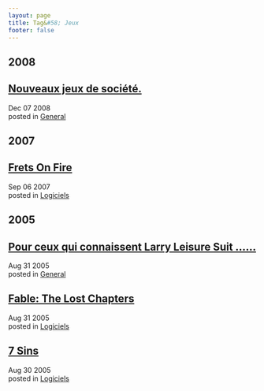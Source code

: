 ```yaml
---
layout: page
title: Tag&#58; Jeux
footer: false
---
```


<div id="blog-archives" class="category">
<h2>2008</h2>

<article>
<h1><a href="/2008/12/07/nouveaux-jeux-de-societe/index.html">Nouveaux jeux de société.</a></h1>
<time datetime="2008-12-07T00:00:00-06:00" pubdate><span class='month'>Dec</span> <span class='day'>07</span> <span class='year'>2008</span></time>
<footer>
<span class="categories">posted in 
<a href='/categories/general/'>General</a></span>
</footer>
</article>
<h2>2007</h2>

<article>
<h1><a href="/2007/09/06/frets-on-fire/index.html">Frets On Fire</a></h1>
<time datetime="2007-09-06T00:00:00-06:00" pubdate><span class='month'>Sep</span> <span class='day'>06</span> <span class='year'>2007</span></time>
<footer>
<span class="categories">posted in 
<a href='/categories/logiciels/'>Logiciels</a></span>
</footer>
</article>
<h2>2005</h2>

<article>
<h1><a href="/2005/08/31/pour-ceux-qui-connaissent-larry-leisure-suit/index.html">Pour ceux qui connaissent Larry Leisure Suit ......</a></h1>
<time datetime="2005-08-31T00:00:00-06:00" pubdate><span class='month'>Aug</span> <span class='day'>31</span> <span class='year'>2005</span></time>
<footer>
<span class="categories">posted in 
<a href='/categories/general/'>General</a></span>
</footer>
</article>

<article>
<h1><a href="/2005/08/31/fable-the-lost-chapters/index.html">Fable: The Lost Chapters</a></h1>
<time datetime="2005-08-31T00:00:00-06:00" pubdate><span class='month'>Aug</span> <span class='day'>31</span> <span class='year'>2005</span></time>
<footer>
<span class="categories">posted in 
<a href='/categories/logiciels/'>Logiciels</a></span>
</footer>
</article>

<article>
<h1><a href="/2005/08/30/7-sins/index.html">7 Sins</a></h1>
<time datetime="2005-08-30T00:00:00-06:00" pubdate><span class='month'>Aug</span> <span class='day'>30</span> <span class='year'>2005</span></time>
<footer>
<span class="categories">posted in 
<a href='/categories/logiciels/'>Logiciels</a></span>
</footer>
</article>
</div>

